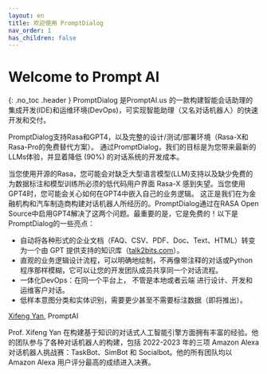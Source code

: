 ```yaml
---
layout: en
title: 欢迎使用 PromptDialog
nav_order: 1
has_children: false
---
```

# Welcome to Prompt AI
{: .no_toc .header }
PromptDialog 是PromptAI.us 的一款构建智能会话助理的集成开发(IDE)和运维环境(DevOps)，可实现智能助理（又名对话机器人）的快速开发和交付。

PromptDialog支持Rasa和GPT4，以及完整的设计/测试/部署环境（Rasa-X和Rasa-Pro的免费替代方案）。 通过PromptDialog，我们的目标是为您带来最新的LLMs体验，并显着降低 (90%) 的对话系统的开发成本。

当您使用开源的Rasa，您可能会对缺乏大型语言模型(LLM)支持以及缺少免费的为数据标注和模型训练所必须的低代码用户界面 Rasa-X 感到失望。当您使用GPT4时，您可能会关心如何在GPT4中嵌入自己的业务逻辑。 这正是我们在为金融机构和汽车制造商构建对话机器人所经历的。PromptDialog通过在RASA Open Source中启用GPT4解决了这两个问题。最重要的是，它是免费的！以下是PromptDialog的一些亮点：

* 自动将各种形式的企业文档（FAQ、CSV、PDF、Doc、Text、HTML）转变为一个由 GPT 提供支持的知识库（[talk2bits.com](https://talk2bits.com)）。
* 直观的业务逻辑设计流程，可以明确地绘制，不再像带注释的对话或Python程序那样模糊，它可以让您的开发团队成员共享同一个对话流程。
* 一体化DevOps：在同一个平台上， 不管是本地或者云端 进行设计、开发和运维客户对话。
* 低样本意图分类和实体识别，需要更少甚至不需要标注数据（即将推出）。

[Xifeng Yan](www.cs.ucsb.edu/~xyan), PromptAI

Prof.  Xifeng Yan 在构建基于知识的对话式人工智能引擎方面拥有丰富的经验。他的团队参与了各种对话机器人的构建，包括 2022-2023 年的三项 Amazon Alexa 对话机器人挑战赛：TaskBot、SimBot 和 Socialbot。他的所有团队均以 Amazon Alexa 用户评分最高的成绩进入决赛。

